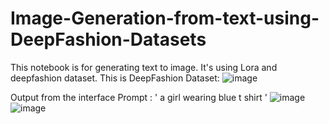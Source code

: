 # Image-Generation-from-text-using-DeepFashion-Datasets


This notebook is for generating text to image. It's using Lora and deepfashion dataset.
This is DeepFashion Dataset:
![image](https://github.com/user-attachments/assets/200a7a42-705a-4aab-8c8b-90b74be01500)


Output from the interface 
Prompt : ' a girl wearing blue  t shirt '
![image](https://github.com/user-attachments/assets/b59cfff8-4c2d-449d-8eec-1bf9904abd2f)
![image](https://github.com/user-attachments/assets/2ee2954f-9999-4365-9063-295cf91b39c9)
